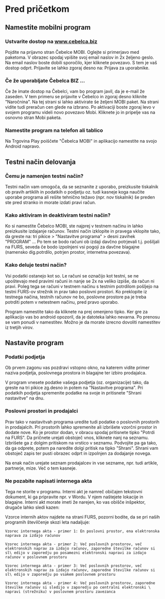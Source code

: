 # Pred pričetkom

## Namestite mobilni program

### Ustvarite dostop na www.cebelca.biz

Pojdite na prijavno stran Čebelce MOBI. Oglejte si primerjavo med paketoma. V obrazec spodaj vpišite svoj email naslov in 2x željeno geslo. Na email naslov boste dobili sporočilo, kjer kliknete povezavo. S tem je vaš dostop odprt. Prijavite se lahko zgoraj desno na: Prijava za uporabnike.

### Če že uporabljate Čebelca BIZ ...

Če že imate dostop na Čebelci, vam bo program javil, da je e-mail že zaseden. V tem primeru se prijavite v Čebelco in zgoraj desno kliknite "Naročnina". Na tej strani si lahko aktivirate še željeni MOBI paket. Na strani vidite tudi preračun cen glede na izbrano. Po aktivaciji boste zgoraj levo v svojem programu videli novo povezavo Mobi. Kliknete jo in pripelje vas na osnovno stran Mobi paketa.

### Namestite program na telefon ali tablico

Na Trgovina Play poiščete "Čebelca MOBI" in aplikacijo namestite na svojo Android napravo.

## Testni način delovanja 

### Čemu je namenjen testni način?

Testni način vam omogoča, da se seznanite z uporabo, preizkusite tiskalnik ob pravih artiklih in podatkih o podjetju oz. tudi kasneje koga naučite uporabe programa ali rešite tehnično težavo (npr. nov tiskalnik) še preden ste pred stranko in morate izdati pravi račun.

### Kako aktiviram in deaktiviram testni način?

Ko si namestite Čebelco MOBI, ste najprej v testnem načinu in lahko preizkusite izdajanje računov. Testni način izklopite in pravega vklopite tako, da greste na: tri pikice > "Nastavitve programa" > desni zavihek "PROGRAM" ... Po tem se bodo računi ob izdaji davčno potrjevali t.j. pošiljali na FURS, seveda če bodo izpolnjeni vsi pogoji za davčne blagajne (namensko dig.potrdilo, potrjen prostor, internetna povezava).

### Kako deluje testni način?

Vsi podatki ostanejo kot so. Le računi se označijo kot testni, se ne upoštevajo med pravimi računi in nanje se 2x na veliko izpiše, da račun ni pravi. Poleg tega se računi v testnem načinu s testnim potrdilom pošljejo na testni FURS-ov strežnik in prav tako poslovni prostori. Ko preklopite iz testnega načina, testnih računov ne bo, poslovne prostore pa je treba potrditi potem v netestnem načinu, pred pravo uporabo.

Program namestite tako da kliknete na prej omenjeno tipko. Ker gre za aplikacijo vas bo android opozoril, da je datoteka lahko nevarna. Po prenosu se vam ponudi v namestitev. Možno je da morate izrecno dovoliti namestitev iz tretjih virov.

## Nastavite program

### Podatki podjetja

Ob prvem zagonu vas pozdravi vstopno okno, na katerem vidite primer naziva podjetja, poslovnega prostora in blagajne ter izbiro prodajalca.

V program vnesete podatke vašega podjetja (oz. organizacije) tako, da greste na tri pikice zg.desno in potem na "Nastavitve programa". Pri podatkih podjetja spremenite podatke na svoje in pritisnete "Shrani nastavitve" na dnu. 

### Poslovni prostori in prodajalci

Prav tako v nastavitvah programa uredite tudi podatke o poslovnih prostorih in prodajalcih. Pri prostorih lahko spremenite ali izbrišete vzorčni prostor in dodate nove. Ko je prostor dodan, v obracu spodaj pritisnete tipko "Potrdi na FURS". Da pričnete urejati obstoječ vnos, kliknete nanj na seznamu. Izbrišete ga z dolgim pritiskom na vrstico v seznamu. Podvojite pa ga tako, da ga odprete, potem pa naredite dolgi pritisk na tipko "Shrani". Shrani vam obstoječ zapis ter pusti obrazec odprt in izpolnjen za dodajanje novega.

Na enak način urejate seznam prodajalcev in vse sezname, npr. tudi artikle, partnerje, mize. Več o tem kasneje.

### Ne pozabite napisati internega akta

Tega ne storite v programu. Interni akt je namreč običajen tekstovni dokument, ki ga pripravite npr. v Wordu. V njem naštejete lokacije in blagajne. Interni akt morate imeti že narejen, ko vas obišče inšpektor, drugače lahko sledi kazen:

Vzorce internih aktov najdete na strani FURS, pozorni bodite, da se pri naših programih številčenje skozi leta nadaljuje:

    Vzorec internega akta - primer 1: En poslovni prostor, ena elektronska naprava za izdajo računov

    Vzorec internega akta - primer 2: Več poslovnih prostorov, več elektronskih naprav za izdajo računov, zaporedne številke računov si sl\ edijo v zaporedju po posamezni elektronski napravi za izdajo računov v poslovnem prostoru

    Vzorec internega akta - primer 3: Več poslovnih prostorov, več elektronskih naprav za izdajo računov, zaporedne številke računov si sl\ edijo v zaporedju po vsakem poslovnem prostoru

    Vzorec internega akta - primer 4: Več poslovnih prostorov, zaporedne številke računov si sledijo v zaporedju po centralni elektronski \ napravi (strežniku) v poslovnem prostoru zavezanca

